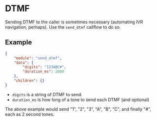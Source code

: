 # DTMF

Sending DTMF to the caller is sometimes necessary (automating IVR navigation, perhaps). Use the `send_dtmf` callflow to do so.

## Example

```json
{
    "module": "send_dtmf",
    "data": {
        "digits": "123ABC#",
        "duration_ms": 2000
    },
    "children": {}
}
```

* `digits` is a string of DTMF to send.
* `duration_ms` is how long of a tone to send each DTMF (and optional)

The above example would send "1", "2", "3", "A", "B", "C", and finally "#", each as 2 second tones.
